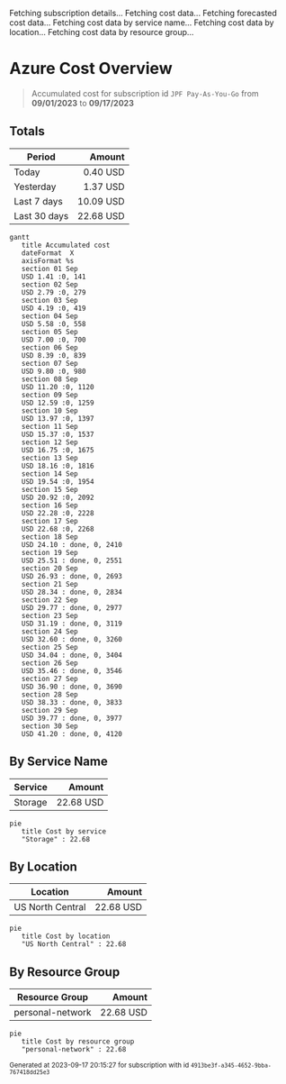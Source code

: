 Fetching subscription details...
Fetching cost data...
Fetching forecasted cost data...
Fetching cost data by service name...
Fetching cost data by location...
Fetching cost data by resource group...
# Azure Cost Overview

> Accumulated cost for subscription id `JPF Pay-As-You-Go` from **09/01/2023** to **09/17/2023**

## Totals

|Period|Amount|
|---|---:|
|Today|0.40 USD|
|Yesterday|1.37 USD|
|Last 7 days|10.09 USD|
|Last 30 days|22.68 USD|

```mermaid
gantt
   title Accumulated cost
   dateFormat  X
   axisFormat %s
   section 01 Sep
   USD 1.41 :0, 141
   section 02 Sep
   USD 2.79 :0, 279
   section 03 Sep
   USD 4.19 :0, 419
   section 04 Sep
   USD 5.58 :0, 558
   section 05 Sep
   USD 7.00 :0, 700
   section 06 Sep
   USD 8.39 :0, 839
   section 07 Sep
   USD 9.80 :0, 980
   section 08 Sep
   USD 11.20 :0, 1120
   section 09 Sep
   USD 12.59 :0, 1259
   section 10 Sep
   USD 13.97 :0, 1397
   section 11 Sep
   USD 15.37 :0, 1537
   section 12 Sep
   USD 16.75 :0, 1675
   section 13 Sep
   USD 18.16 :0, 1816
   section 14 Sep
   USD 19.54 :0, 1954
   section 15 Sep
   USD 20.92 :0, 2092
   section 16 Sep
   USD 22.28 :0, 2228
   section 17 Sep
   USD 22.68 :0, 2268
   section 18 Sep
   USD 24.10 : done, 0, 2410
   section 19 Sep
   USD 25.51 : done, 0, 2551
   section 20 Sep
   USD 26.93 : done, 0, 2693
   section 21 Sep
   USD 28.34 : done, 0, 2834
   section 22 Sep
   USD 29.77 : done, 0, 2977
   section 23 Sep
   USD 31.19 : done, 0, 3119
   section 24 Sep
   USD 32.60 : done, 0, 3260
   section 25 Sep
   USD 34.04 : done, 0, 3404
   section 26 Sep
   USD 35.46 : done, 0, 3546
   section 27 Sep
   USD 36.90 : done, 0, 3690
   section 28 Sep
   USD 38.33 : done, 0, 3833
   section 29 Sep
   USD 39.77 : done, 0, 3977
   section 30 Sep
   USD 41.20 : done, 0, 4120
```

## By Service Name

|Service|Amount|
|---|---:|
|Storage|22.68 USD|

```mermaid
pie
   title Cost by service
   "Storage" : 22.68
```

## By Location

|Location|Amount|
|---|---:|
|US North Central|22.68 USD|

```mermaid
pie
   title Cost by location
   "US North Central" : 22.68
```

## By Resource Group

|Resource Group|Amount|
|---|---:|
|personal-network|22.68 USD|

```mermaid
pie
   title Cost by resource group
   "personal-network" : 22.68
```

<sup>Generated at 2023-09-17 20:15:27 for subscription with id `4913be3f-a345-4652-9bba-767418dd25e3`</sup>
